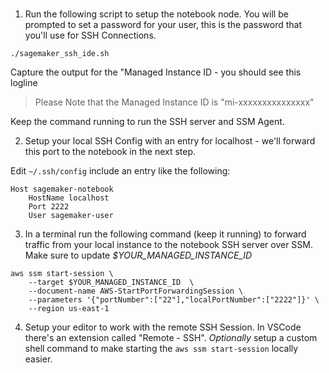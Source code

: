 ###

1. Run the following script to setup the notebook node. You will be prompted to set a password for your user, this is the password that you'll use for SSH Connections.

```
./sagemaker_ssh_ide.sh
```

Capture the output for the "Managed Instance ID - you should see this logline

> Please Note that the Managed Instance ID is "mi-xxxxxxxxxxxxxxx"

Keep the command running to run the SSH server and SSM Agent. 

2. Setup your local SSH Config with an entry for localhost - we'll forward this port to the notebook in the next step.

Edit `~/.ssh/config` include an entry like the following:

```
Host sagemaker-notebook
    HostName localhost
    Port 2222
    User sagemaker-user
```

3. In a terminal run the following command (keep it running) to forward traffic from your local instance to the notebook SSH server over SSM. Make sure to update *$YOUR_MANAGED_INSTANCE_ID*

```
aws ssm start-session \
    --target $YOUR_MANAGED_INSTANCE_ID  \
    --document-name AWS-StartPortForwardingSession \
    --parameters '{"portNumber":["22"],"localPortNumber":["2222"]}' \
    --region us-east-1
```

4. Setup your editor to work with the remote SSH Session. In VSCode there's an extension called "Remote - SSH". *Optionally* setup a custom shell command to make starting the `aws ssm start-session` locally easier.